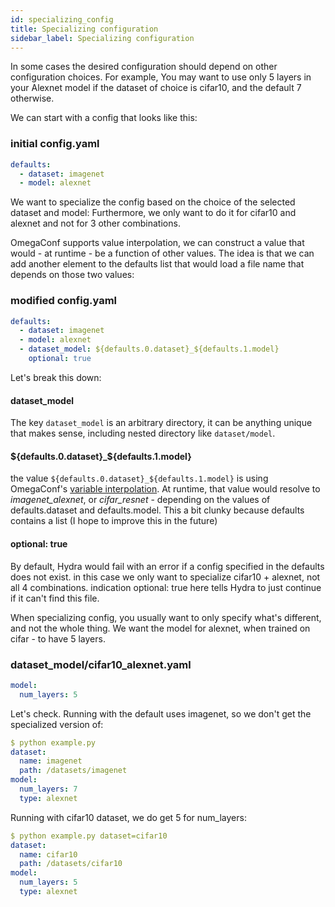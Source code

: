 ```yaml
---
id: specializing_config
title: Specializing configuration
sidebar_label: Specializing configuration
---
```

In some cases the desired configuration should depend on other configuration choices.
For example, You may want to use only 5 layers in your Alexnet model if the dataset of choice is cifar10, and the default 7 otherwise.

We can start with a config that looks like this:
### initial config.yaml
```yaml
defaults:
  - dataset: imagenet
  - model: alexnet
```

We want to specialize the config based on the choice of the selected dataset and model:
Furthermore, we only want to do it for cifar10 and alexnet and not for 3 other combinations.

OmegaConf supports value interpolation, we can construct a value that would - at runtime - be a function of other values.
The idea is that we can add another element to the defaults list that would load a file name that depends on those two values:
### modified config.yaml
```yaml
defaults:
  - dataset: imagenet
  - model: alexnet
  - dataset_model: ${defaults.0.dataset}_${defaults.1.model}
    optional: true
```

Let's break this down:
#### dataset_model
The key `dataset_model` is an arbitrary directory, it can be anything unique that makes sense, including nested directory like `dataset/model`.

#### $\{defaults.0.dataset}_$\{defaults.1.model}
the value `${defaults.0.dataset}_${defaults.1.model}` is using OmegaConf's [variable interpolation](https://omegaconf.readthedocs.io/en/latest/usage.html#variable-interpolation).
At runtime, that value would resolve to *imagenet_alexnet*, or *cifar_resnet* - depending on the values of defaults.dataset and defaults.model.
This a bit clunky because defaults contains a list (I hope to improve this in the future)

#### optional: true
By default, Hydra would fail with an error if a config specified in the defaults does not exist.
in this case we only want to specialize cifar10 + alexnet, not all 4 combinations.
indication optional: true here tells Hydra to just continue if it can't find this file.

When specializing config, you usually want to only specify what's different, and not the whole thing.
We want the model for alexnet, when trained on cifar - to have 5 layers.

### dataset_model/cifar10_alexnet.yaml
```yaml
model:
  num_layers: 5
```

Let's check. Running with the default uses imagenet, so we don't get the specialized version of:

```yaml
$ python example.py
dataset:
  name: imagenet
  path: /datasets/imagenet
model:
  num_layers: 7
  type: alexnet
```

Running with cifar10 dataset, we do get 5 for num_layers:
```yaml
$ python example.py dataset=cifar10
dataset:
  name: cifar10
  path: /datasets/cifar10
model:
  num_layers: 5
  type: alexnet
```
